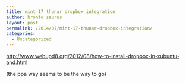 ```yaml
---
title: mint 17 thunar dropbox integration
author: bronto saurus
layout: post
permalink: /2014/07/mint-17-thunar-dropbox-integration/
categories:
  - Uncategorized
---
```

<http://www.webupd8.org/2012/08/how-to-install-dropbox-in-xubuntu-and.html>

(the ppa way seems to be the way to go)